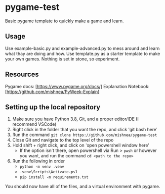 # pygame-test

Basic pygame template to quickly make a game and learn.

## Usage

Use example-basic.py and example-advanced.py to mess around and learn what thay are doing and how.
Use template.py as a starter template to make your own games.
Nothing is set in stone, so experiment.

## Resources

Pygame docs: [https://www.pygame.org/docs/]
Explanation Notebook: [https://github.com/mishnea/PyWeek-Explain]

## Setting up the local repository

1. Make sure you have Python 3.8, Git, and a proper editor/IDE (I recommend VSCode)
2. Right click in the folder that you want the repo, and click 'git bash here'
3. Run the command `git clone https://github.com/mishnea/pygame-test`
4. Close Git and navigate to the top level of the repo
5. Hold shift + right click, and click on 'open powershell window here'
   - If the option isn't there, open powershell via Run > `pwsh` or however you want, and run the command
   `cd <path to the repo>`
6. Run the following in order
   - `python -m venv .venv`
   - `.venv\Scripts\Activate.ps1`
   - `pip install -m requirements.txt`

You should now have all of the files, and a virtual environment with pygame.
